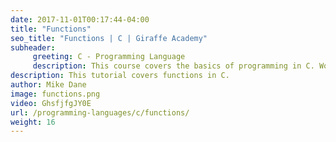 ```yaml
---
date: 2017-11-01T00:17:44-04:00
title: "Functions"
seo_title: "Functions | C | Giraffe Academy"
subheader:
     greeting: C - Programming Language
     description: This course covers the basics of programming in C. Work your way through the videos and we'll teach you everything you need to know to start your programming journey!
description: This tutorial covers functions in C.
author: Mike Dane
image: functions.png
video: GhsfjfgJY0E
url: /programming-languages/c/functions/
weight: 16
---
```

